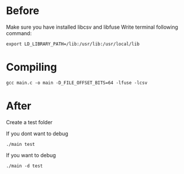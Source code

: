 # Before
Make sure you have installed libcsv and libfuse
Write terminal following command:

    export LD_LIBRARY_PATH=/lib:/usr/lib:/usr/local/lib

# Compiling

    gcc main.c -o main -D_FILE_OFFSET_BITS=64 -lfuse -lcsv

# After

Create a test folder

If you dont want to debug 

    ./main test

If you want to debug

    ./main -d test